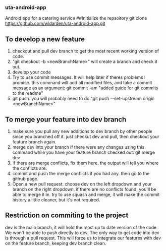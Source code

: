 ### uta-android-app
Android app for a catering service
##Initialize the repsoitory
git clone https://github.com/wldarden/uta-android-app.git
## To develop a new feature
1. checkout and pull dev branch to get the most recent working version of code.
2. "git checkout -b \<newBranchName\>" will create a branch and check it out.
3. develop your code
4. Try to use commit messages. It will help later if theres problems I promise.
  this command will add all modified files, and take a commit message as an argument:
  git commit -am "added guide for git commits to the readme"
5. git push. you will probably need to do "git push --set-upstream origin \<newBranchName\>"
## To merge your feature into dev branch
1. make sure you pull any new additions to dev branch by other people since you branched off it. just checkut dev and pull, then checkout your feature branch again.
2. merge dev into your branch if there were any changes using this command while you have your feature branch checked out:
  git merge dev
3. If there are merge conflicts, fix them here. the output will tell you where the conflicts are. 
4. commit and push the merge conflicts if you had any. then go to the github page. 
5. Open a new pull request. choose dev on the left dropdown and your branch on the right dropdown. if there are no conflicts found, you'll be able to merge it in. try to use squash and merge, it will make the commit history a little cleaner, but it's not required.
## Restriction on commiting to the project
dev is the main branch, it will hold the most up to date version of the code. We won't be able to push directly to dev. The only way to get code into dev is through a pull request. This will force us to integrate our features with dev on the feature branch, keeping dev branch clean.


